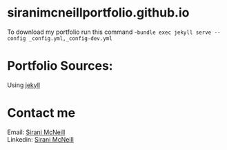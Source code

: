 # siranimcneillportfolio.github.io 

To download my portfolio run this command -`bundle exec jekyll serve --config _config.yml,_config-dev.yml`

# Portfolio Sources:

Using [jekyll](https://jekyllrb.com/)

# Contact me
Email: [Sirani McNeill](siranimcneill020@gmail.com)<br> 
Linkedin: [Sirani McNeill](http://www.linkedin.com/in/sirani-m) </br>
    
    

